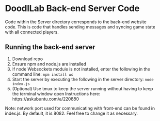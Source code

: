 # DoodlLab Back-end Server Code

Code within the Server directory corresponds to the back-end website code. This is code that handles sending messages and syncing game state with all connected players.

## Running the back-end server
1. Download repo
2. Ensure npm and node.js are installed
3. If node Websockets module is not installed, enter the following in the command line: `npm install ws`
4. Start the server by executing the following in the server directory: `node index.js`
5. (Optional) Use tmux to keep the server running without having to keep the terminal window open
Instructions here: https://askubuntu.com/a/220880

Note: network port used for communicating with front-end can be found in index.js. By default, it is 8082. Feel free to change it as necessary.
